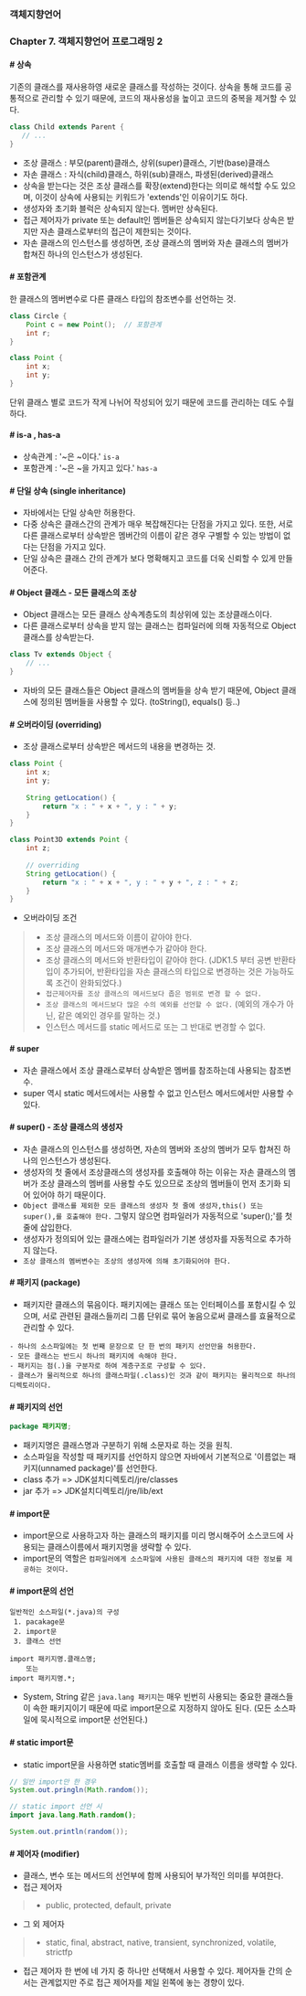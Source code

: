 ### 객체지향언어

### Chapter 7. 객체지향언어 프로그래밍 2

#### \# 상속
기존의 클래스를 재사용하영 새로운 클래스를 작성하는 것이다. 상속을 통해 코드를 공통적으로 관리할 수 있기 때문에, 코드의 재사용성을 높이고 코드의 중복을 제거할 수 있다.
 ````java
class Child extends Parent {
    // ...
}
````
 - 조상 클래스 : 부모(parent)클래스, 상위(super)클래스, 기반(base)클래스
 - 자손 클래스 : 자식(child)클래스, 하위(sub)클래스, 파생된(derived)클래스
 - 상속을 받는다는 것은 조상 클래스를 확장(extend)한다는 의미로 해석할 수도 있으며, 이것이 상속에 사용되는 키워드가 'extends'인 이유이기도 하다.
 - 생성자와 초기화 블럭은 상속되지 않는다. 멤버만 상속된다. 
 - 접근 제어자가 private 또는 default인 멤버들은 상속되지 않는다기보다 상속은 받지만 자손 클래스로부터의 접근이 제한되는 것이다.
 - 자손 클래스의 인스턴스를 생성하면, 조상 클래스의 멤버와 자손 클래스의 멤버가 합쳐진 하나의 인스턴스가 생성된다.
 
 #### \# 포함관계
 한 클래스의 멤버변수로 다른 클래스 타입의 참조변수를 선언하는 것. 
````java
class Circle {
    Point c = new Point();  // 포함관계
    int r;
}

class Point {
    int x;
    int y;
}
````
단위 클래스 별로 코드가 작게 나뉘어 작성되어 있기 때문에 코드를 관리하는 데도 수월하다.

#### \# is-a , has-a
- 상속관계 : '~은 ~이다.' `is-a`
- 포함관계 : '~은 ~을 가지고 있다.' `has-a`

#### \# 단일 상속 (single inheritance)
- 자바에서는 단일 상속만 허용한다.
- 다중 상속은 클래스간의 관계가 매우 복잡해진다는 단점을 가지고 있다. 또한, 서로 다른 클래스로부터 상속받은 멤버간의 이름이 같은 경우 구별할 수 있는 방법이 없다는 단점을 가지고 있다.
- 단일 상속은 클래스 간의 관계가 보다 명확해지고 코드를 더욱 신뢰할 수 있게 만들어준다.

#### \# Object 클래스 - 모든 클래스의 조상
- Object 클래스는 모든 클래스 상속계층도의 최상위에 있는 조상클래스이다.
- 다른 클래스로부터 상속을 받지 않는 클래스는 컴파일러에 의해 자동적으로 Object 클래스를 상속받는다.
````java
class Tv extends Object {
    // ...
}
````
- 자바의 모든 클래스들은 Object 클래스의 멤버들을 상속 받기 때문에, Object 클래스에 정의된 멤버들을 사용할 수 있다. (toString(), equals() 등..)

#### \# 오버라이딩 (overriding)
- 조상 클래스로부터 상속받은 메서드의 내용을 변경하는 것.
```java
class Point {
    int x;
    int y;
    
    String getLocation() {
        return "x : " + x + ", y : " + y;
    }
}

class Point3D extends Point {
    int z;
    
    // overriding
    String getLocation() {
        return "x : " + x + ", y : " + y + ", z : " + z;
    }
}
``` 
- 오버라이딩 조건
>- 조상 클래스의 메서드와 이름이 같아야 한다.
>- 조상 클래스의 메서드와 매개변수가 같아야 한다.
>- 조상 클래스의 메서드와 반환타입이 같아야 한다. (JDK1.5 부터 공변 반환타입이 추가되어, 반환타입을 자손 클래스의 타입으로 변경하는 것은 가능하도록 조건이 완화되었다.)
>- `접근제어자를 조상 클래스의 메서드보다 좁은 범위로 변경 할 수 없다.`
>- `조상 클래스의 메서드보다 많은 수의 예외를 선언할 수 없다.` (예외의 개수가 아닌, 같은 예외인 경우를 말하는 것.)
>- 인스턴스 메서드를 static 메서드로 또는 그 반대로 변경할 수 없다.

#### \# super
- 자손 클래스에서 조상 클래스로부터 상속받은 멤버를 참조하는데 사용되는 참조변수.
- super 역시 static 메서드에서는 사용할 수 없고 인스턴스 메서드에서만 사용할 수 있다.

#### \# super() - 조상 클래스의 생성자
- 자손 클래스의 인스턴스를 생성하면, 자손의 멤버와 조상의 멤버가 모두 합쳐진 하나의 인스턴스가 생성된다.
- 생성자의 첫 줄에서 조상클래스의 생성자를 호출해야 하는 이유는 자손 클래스의 멤버가 조상 클래스의 멤버를 사용할 수도 있으므로 조상의 멤버들이 먼저 초기화 되어 있어야 하기 때문이다.
- `Object 클래스를 제외한 모든 클래스의 생성자 첫 줄에 생성자,this() 또는 super(),를 호출해야 한다.` 그렇지 않으면 컴파일러가 자동적으로 'super();'를 첫 줄에 삽입한다.
- 생성자가 정의되어 있는 클래스에는 컴파일러가 기본 생성자를 자동적으로 추가하지 않는다.
- `조상 클래스의 멤버변수는 조상의 생성자에 의해 초기화되어야 한다.`

#### \# 패키지 (package)
- 패키지란 클래스의 묶음이다. 패키지에는 클래스 또는 인터페이스를 포함시킬 수 있으며, 서로 관련된 클래스들끼리 그룹 단위로 묶어 놓음으로써 클래스를 효율적으로 관리할 수 있다.
````
- 하나의 소스파일에는 첫 번째 문장으로 단 한 번의 패키지 선언만을 허용한다.
- 모든 클래스는 반드시 하나의 패키지에 속해야 한다.
- 패키지는 점(.)을 구분자로 하여 계층구조로 구성할 수 있다.
- 클래스가 물리적으로 하나의 클래스파일(.class)인 것과 같이 패키지는 물리적으로 하나의 디렉토리이다.
````

#### \# 패키지의 선언
````java
package 패키지명;
````
- 패키지명은 클래스명과 구분하기 위해 소문자로 하는 것을 원칙.
- 소스파일을 작성할 때 패키지를 선언하지 않으면 자바에서 기본적으로 '이름없는 패키지(unnamed package)'를 선언한다.
- class 추가 => JDK설치디렉토리/jre/classes
- jar 추가 => JDK설치디렉토리/jre/lib/ext

#### \# import문
- import문으로 사용하고자 하는 클래스의 패키지를 미리 명시해주어 소스코드에 사용되는 클래스이름에서 패키지명을 생략할 수 있다.
- import문의 역할은 `컴파일러에게 소스파일에 사용된 클래스의 패키지에 대한 정보를 제공하는 것이다.`

#### \# import문의 선언
````
일반적인 소스파일(*.java)의 구성
 1. pacakage문
 2. import문
 3. 클래스 선언
````
````
import 패키지명.클래스명;
    또는
import 패키지명.*; 
````
- System, String 같은 `java.lang 패키지`는 매우 빈번히 사용되는 중요한 클래스들이 속한 패키지이기 때문에 따로 import문으로 지정하지 않아도 된다. (모든 소스파일에 묵시적으로 import문 선언된다.) 

#### \# static import문
- static import문을 사용하면 static멤버를 호출할 때 클래스 이름을 생략할 수 있다.
````java
// 일반 import만 한 경우
System.out.pringln(Math.random());

// static import 선언 시
import java.lang.Math.random();

System.out.println(random());
````

#### \# 제어자 (modifier)
- 클래스, 변수 또는 메서드의 선언부에 함께 사용되어 부가적인 의미를 부여한다.
- 접근 제어자
>- public, protected, default, private
- 그 외 제어자
>- static, final, abstract, native, transient, synchronized, volatile, strictfp
- 접근 제어자 한 번에 네 가지 중 하나만 선택해서 사용할 수 있다. 제어자들 간의 순서는 관계없지만 주로 접근 제어자를 제일 왼쪽에 놓는 경향이 있다.


